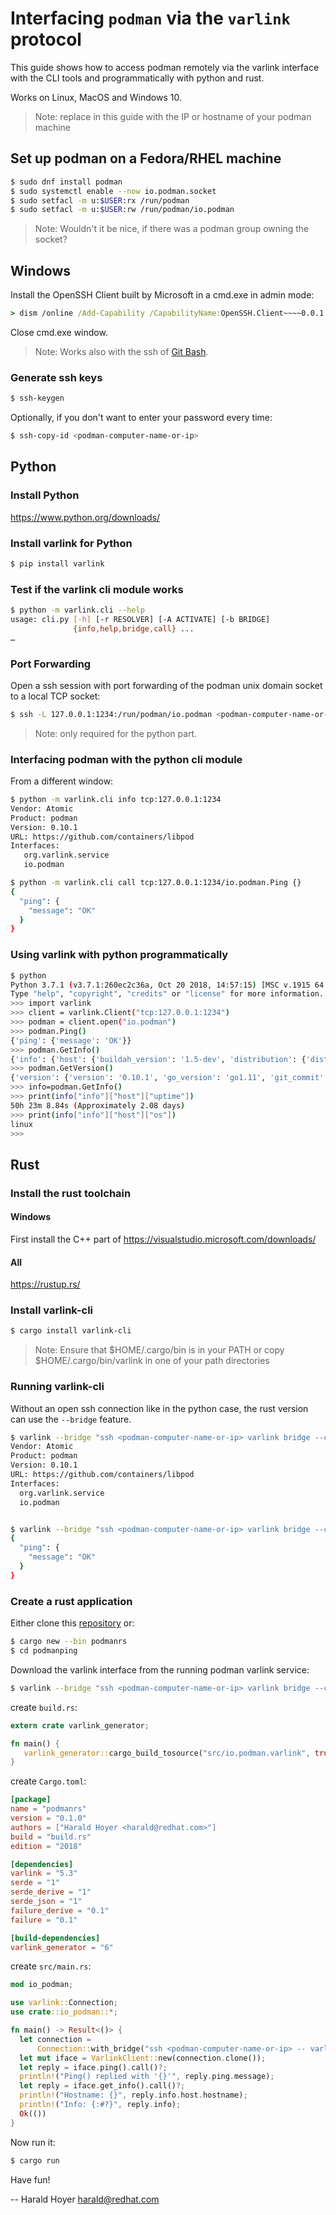 # Interfacing `podman` via the `varlink` protocol

This guide shows how to access podman remotely via the varlink interface with the CLI tools and 
programmatically with python and rust.

Works on Linux, MacOS and Windows 10.

> Note: replace <podman-computer-name-or-ip> in this guide with the IP or hostname of your
> podman machine

## Set up podman on a Fedora/RHEL machine

~~~bash
$ sudo dnf install podman
$ sudo systemctl enable --now io.podman.socket
$ sudo setfacl -m u:$USER:rx /run/podman
$ sudo setfacl -m u:$USER:rw /run/podman/io.podman
~~~

> Note: Wouldn't it be nice, if there was a podman group owning the socket?

## Windows
Install the OpenSSH Client built by Microsoft in a cmd.exe in admin mode:

~~~cmd
> dism /online /Add-Capability /CapabilityName:OpenSSH.Client~~~~0.0.1.0
~~~

Close cmd.exe window.

> Note: Works also with the ssh of [Git Bash](https://gitforwindows.org/).

### Generate ssh keys
~~~bash
$ ssh-keygen
~~~

Optionally, if you don't want to enter your password every time:
~~~bash
$ ssh-copy-id <podman-computer-name-or-ip>
~~~

## Python

### Install Python
https://www.python.org/downloads/

### Install varlink for Python

~~~bash
$ pip install varlink
~~~

### Test if the varlink cli module works

~~~bash
$ python -m varlink.cli --help
usage: cli.py [-h] [-r RESOLVER] [-A ACTIVATE] [-b BRIDGE]
              {info,help,bridge,call} ...
…
~~~

### Port Forwarding

Open a ssh session with port forwarding of the podman unix domain socket to a local TCP socket:

~~~bash
$ ssh -L 127.0.0.1:1234:/run/podman/io.podman <podman-computer-name-or-ip>
~~~

> Note: only required for the python part.

### Interfacing podman with the python cli module

From a different window:

~~~bash
$ python -m varlink.cli info tcp:127.0.0.1:1234
Vendor: Atomic
Product: podman
Version: 0.10.1
URL: https://github.com/containers/libpod
Interfaces:
   org.varlink.service
   io.podman

$ python -m varlink.cli call tcp:127.0.0.1:1234/io.podman.Ping {}
{
  "ping": {
    "message": "OK"
  }
}
~~~

### Using varlink with python programmatically
~~~bash
$ python
Python 3.7.1 (v3.7.1:260ec2c36a, Oct 20 2018, 14:57:15) [MSC v.1915 64 bit (AMD64)] on win32
Type "help", "copyright", "credits" or "license" for more information.
>>> import varlink
>>> client = varlink.Client("tcp:127.0.0.1:1234")
>>> podman = client.open("io.podman")
>>> podman.Ping()
{'ping': {'message': 'OK'}}
>>> podman.GetInfo()
{'info': {'host': {'buildah_version': '1.5-dev', 'distribution': {'distribution': 'fedora', 'version': '29'}, 'mem_free': 2158669824, 'mem_total': 4133470208, 'swap_free': 4269797376, 'swap_total': 0, 'arch': 'amd64', 'cpus': 2, 'hostname': 'FedVM-29', 'kernel': '4.18.17-300.fc29.x86_64', 'os': 'linux', 'uptime': '50h 22m 0.38s (Approximately 2.08 days)'}, 'registries': ['docker.io', 'registry.fedoraproject.org', 'quay.io', 'registry.access.redhat.com', 'registry.centos.org'], 'insecure_registries': [], 'store': {'containers': 0, 'images': 0, 'graph_driver_name': 'overlay', 'graph_driver_options': 'overlay.mountopt=nodev, overlay.override_kernel_check=true', 'graph_root': '/var/lib/containers/storage', 'graph_status': {'backing_filesystem': 'extfs', 'native_overlay_diff': 'true', 'supports_d_type': 'true'}, 'run_root': '/var/run/containers/storage'}, 'podman': {'compiler': 'gc', 'go_version': 'go1.11', 'podman_version': '', 'git_commit': ''}}}
>>> podman.GetVersion()
{'version': {'version': '0.10.1', 'go_version': 'go1.11', 'git_commit': '', 'built': 0, 'os_arch': 'linux/amd64'}}
>>> info=podman.GetInfo()
>>> print(info["info"]["host"]["uptime"])
50h 23m 8.84s (Approximately 2.08 days)
>>> print(info["info"]["host"]["os"])
linux
>>>
~~~

## Rust

### Install the rust toolchain

#### Windows
First install the C++ part of https://visualstudio.microsoft.com/downloads/

#### All
https://rustup.rs/

### Install varlink-cli
~~~bash
$ cargo install varlink-cli
~~~

> Note: Ensure that $HOME/.cargo/bin is in your PATH or copy $HOME/.cargo/bin/varlink
> in one of your path directories  

### Running varlink-cli
Without an open ssh connection like in the python case, the rust version can use the `--bridge` feature.

~~~bash
$ varlink --bridge "ssh <podman-computer-name-or-ip> varlink bridge --connect unix:/run/podman/io.podman" info
Vendor: Atomic
Product: podman
Version: 0.10.1
URL: https://github.com/containers/libpod
Interfaces:
  org.varlink.service
  io.podman


$ varlink --bridge "ssh <podman-computer-name-or-ip> varlink bridge --connect unix:/run/podman/io.podman" call io.podman.Ping
{
  "ping": {
    "message": "OK"
  }
}
~~~

### Create a rust application

Either clone this [repository](https://github.com/haraldh/podmanrs) or:

~~~bash
$ cargo new --bin podmanrs
$ cd podmanping
~~~

Download the varlink interface from the running podman varlink service:
 
~~~bash
$ varlink --bridge "ssh <podman-computer-name-or-ip> varlink bridge --connect unix:/run/podman/io.podman" help io.podman > src/io.podman.varlink
~~~

create `build.rs`:
~~~rust
extern crate varlink_generator;

fn main() {
   varlink_generator::cargo_build_tosource("src/io.podman.varlink", true);
}
~~~

create `Cargo.toml`:
~~~toml
[package]
name = "podmanrs"
version = "0.1.0"
authors = ["Harald Hoyer <harald@redhat.com>"]
build = "build.rs"
edition = "2018"

[dependencies]
varlink = "5.3"
serde = "1"
serde_derive = "1"
serde_json = "1"
failure_derive = "0.1"
failure = "0.1"

[build-dependencies]
varlink_generator = "6"
~~~

create `src/main.rs`:
~~~rust
mod io_podman;

use varlink::Connection;
use crate::io_podman::*;

fn main() -> Result<()> {
  let connection =
      Connection::with_bridge("ssh <podman-computer-name-or-ip> -- varlink bridge --connect unix:/run/podman/io.podman")?;
  let mut iface = VarlinkClient::new(connection.clone());
  let reply = iface.ping().call()?;
  println!("Ping() replied with '{}'", reply.ping.message);
  let reply = iface.get_info().call()?;
  println!("Hostname: {}", reply.info.host.hostname);
  println!("Info: {:#?}", reply.info);
  Ok(())
}
~~~

Now run it:

~~~bash
$ cargo run
~~~

Have fun!

-- Harald Hoyer <harald@redhat.com>